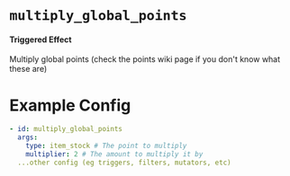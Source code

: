 # `multiply_global_points`
#### Triggered Effect

Multiply global points (check the points wiki page if you don't know what these are)

# Example Config
```yaml
- id: multiply_global_points
  args:
    type: item_stock # The point to multiply
    multiplier: 2 # The amount to multiply it by
  ...other config (eg triggers, filters, mutators, etc)
```